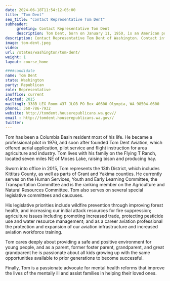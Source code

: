 ```yaml
---
date: 2024-06-18T11:54:12-05:00
title: "Tom Dent"
seo_title: "contact Representative Tom Dent"
subheader:
     greeting: Contact Representative Tom Dent
     description: Tom Dent, born on January 11, 1950, is an American politician affiliated with the Republican Party. He assumed office as a member of the Washington House of Representatives, representing District 13-Position 1, on January 12, 2015.
description: Contact Representative Tom Dent of Washington. Contact information for Tom Dent includes email address, phone number, and mailing address.
image: tom-dent.jpeg
video:
url: /states/washington/tom-dent/
weight: 1
layout: course_home

####candidate
name: Tom Dent
state: Washington
party: Republican
role: Representative
inoffice: current
elected: 2015
mailing1: 338B LEG Room 437 JLOB PO Box 40600 Olympia, WA 98504-0600
phone1: 360-786-7932
website: http://tomdent.houserepublicans.wa.gov//
email : http://tomdent.houserepublicans.wa.gov//
twitter: 
---
```

Tom has been a Columbia Basin resident most of his life. He became a professional pilot in 1976, and soon after founded Tom Dent Aviation, which offered aerial application, pilot service and flight instruction for area agriculture and industry. Tom lives with his family on the Flying T Ranch, located seven miles NE of Moses Lake, raising bison and producing hay.

Sworn into office in 2015, Tom represents the 13th District, which includes Kittitas County, as well as parts of Grant and Yakima counties. He currently serves on the Human Services, Youth and Early Learning Committee, the Transportation Committee and is the ranking member on the Agriculture and Natural Resources Committee. Tom also serves on several special legislative committees and caucuses.

His legislative priorities include wildfire prevention through improving forest health, and increasing our initial attack resources for fire suppression; agriculture issues including promoting increased trade, protecting pesticide use and water resource management; and as a career aviation professional the protection and expansion of our aviation infrastructure and increased aviation workforce training.

Tom cares deeply about providing a safe and positive environment for young people, and as a parent, former foster parent, grandparent, and great grandparent he is passionate about all kids growing up with the same opportunities available to prior generations to become successful.

Finally, Tom is a passionate advocate for mental health reforms that improve the lives of the mentally ill and assist families in helping their loved ones.
